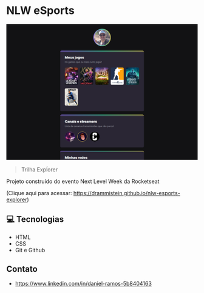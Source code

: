 # NLW eSports 

![preview](./.github/preview.png)

> Trilha Expĺorer

Projeto construído do evento Next Level Week da Rocketseat

(Clique aqui para acessar: https://drammistein.github.io/nlw-esports-explorer)



## 💻 Tecnologias

- HTML
- CSS
- Git e Github

## Contato

- https://www.linkedin.com/in/daniel-ramos-5b8404163